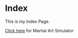 # Index
<html>
<head>
<body>
<p> This is my Index Page.</p>
<a href="https://github.com/shantanusomani32/Martial-Art.git">Click here</a>
for Martial Art Simulator
</body>
</html>
